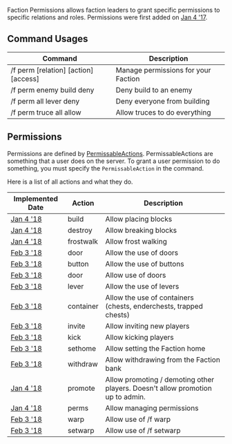 Faction Permissions allows faction leaders to grant specific permissions to specific relations and roles. Permissions were first added on [Jan 4 '17](https://github.com/drtshock/Factions/commit/687bac31dbb885e650bc50e1e99e491865869b2d).

## Command Usages
Command | Description
--- | ---
/f perm [relation] [action] [access] | Manage permissions for your Faction
/f perm enemy build deny | Deny build to an enemy
/f perm all lever deny | Deny everyone from building
/f perm truce all allow | Allow truces to do everything

## Permissions
Permissions are defined by [PermissableActions](https://github.com/drtshock/Factions/blob/1.6.x/src/main/java/com/massivecraft/factions/zcore/fperms/PermissableAction.java). PermissableActions are something that a user does on the server. To grant a user permission to do something, you must specify the `PermissableAction` in the command. 

Here is a list of all actions and what they do.

Implemented Date | Action | Description
--- | --- | ---
[Jan 4 '18](https://github.com/drtshock/Factions/commit/687bac31dbb885e650bc50e1e99e491865869b2d) | build | Allow placing blocks
[Jan 4 '18](https://github.com/drtshock/Factions/commit/687bac31dbb885e650bc50e1e99e491865869b2d) | destroy | Allow breaking blocks
[Jan 4 '18](https://github.com/drtshock/Factions/commit/687bac31dbb885e650bc50e1e99e491865869b2d) | frostwalk | Allow frost walking
[Feb 3 '18]() | door | Allow the use of doors
[Feb 3 '18](https://github.com/drtshock/Factions/commit/182022fe5fa15e44b2bc31ed2733dff8fbf1888c) | button | Allow the use of buttons
[Feb 3 '18](https://github.com/drtshock/Factions/commit/182022fe5fa15e44b2bc31ed2733dff8fbf1888c) | door | Allow use of doors
[Feb 3 '18](https://github.com/drtshock/Factions/commit/182022fe5fa15e44b2bc31ed2733dff8fbf1888c) | lever | Allow the use of levers
[Feb 3 '18](https://github.com/drtshock/Factions/commit/32b13befcecb751e3b2c6dbb1eba7daf245db87e) | container | Allow the use of containers (chests, enderchests, trapped chests)
[Feb 3 '18](https://github.com/drtshock/Factions/commit/baea59a1cd22a9427c388e870117a20556885279) | invite | Allow inviting new players
[Feb 3 '18](https://github.com/drtshock/Factions/commit/925014bd60ae7972c829366ff87214deea59871e) | kick | Allow kicking players
[Feb 3 '18](https://github.com/drtshock/Factions/commit/baea59a1cd22a9427c388e870117a20556885279) | sethome | Allow setting the Faction home
[Feb 3 '18](https://github.com/drtshock/Factions/commit/ad10222c2defed75de23eae252897899229bcdfe) | withdraw | Allow withdrawing from the Faction bank
[Jan 4 '18](https://github.com/drtshock/Factions/commit/4db185e3ee757be2bea410f6e3164737c612bfc1) | promote | Allow promoting / demoting other players. Doesn't allow promotion up to admin.
[Jan 4 '18](https://github.com/drtshock/Factions/commit/687bac31dbb885e650bc50e1e99e491865869b2d) | perms | Allow managing permissions
[Feb 3 '18](https://github.com/drtshock/Factions/commit/1b088ccd54cf79e7783f67d1cd293b35d65465ab) | warp | Allow use of /f warp
[Feb 3 '18](https://github.com/drtshock/Factions/commit/1b088ccd54cf79e7783f67d1cd293b35d65465ab) | setwarp | Allow use of /f setwarp